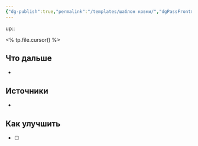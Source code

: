 ```yaml
---
{"dg-publish":true,"permalink":"/templates/шаблон ковки/","dgPassFrontmatter":true}
---
```



up:: 

<% tp.file.cursor() %>


## Что дальше



- 

## Источники



- 

## Как улучшить

- [ ] 
